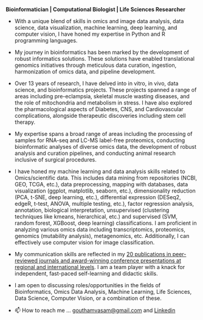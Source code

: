 **Bioinformatician | Computational Biologist | Life Sciences Researcher**

- With a unique blend of skills in omics and image data analysis, data science, data visualization, machine learning, deep learning, and computer vision, I have honed my expertise in Python and R programming languages.

- My journey in bioinformatics has been marked by the development of robust informatics solutions. These solutions have enabled translational genomics initiatives through meticulous data curation, ingestion, harmonization of omics data, and pipeline development.

- Over 13 years of research, I have delved into in vitro, in vivo, data science, and bioinformatics projects. These projects spanned a range of areas including pre-eclampsia, skeletal muscle wasting diseases, and the role of mitochondria and metabolism in stress. I have also explored the pharmacological aspects of Diabetes, CNS, and Cardiovascular complications, alongside therapeutic discoveries including stem cell therapy.

- My expertise spans a broad range of areas including the processing of samples for RNA-seq and LC-MS label-free proteomics, conducting bioinformatic analyses of diverse omics data, the development of robust analysis and curation pipelines, and conducting animal research inclusive of surgical procedures.

- I have honed my machine learning and data analysis skills related to Omics/scientific data. This includes data mining from repositories (NCBI, GEO, TCGA, etc.), data preprocessing, mapping with databases, data visualization (ggplot, matplotlib, seaborn, etc.), dimensionality reduction (PCA, t-SNE, deep learning, etc.), differential expression (DESeq2, edgeR, t-test, ANOVA, multiple testing, etc.), factor regression analysis, annotation, biological interpretation, unsupervised (clustering techniques like kmeans, hierarchical, etc.) and supervised (SVM, random forest, XGBoost, deep learning) classifications. I am proficient in analyzing various omics data including transcriptomics, proteomics, genomics (mutability analysis), metagenomics, etc. Additionally, I can effectively use computer vision for image classification.

- My communication skills are reflected in my [20 publications in peer-reviewed journals and award-winning conference presentations at regional and international levels](https://scholar.google.com/citations?user=fZFTqlgAAAAJ&hl=en). I am a team player with a knack for independent, fast-paced self-learning and didactic skills.

- I am open to discussing roles/opportunities in the fields of Bioinformatics, Omics Data Analysis, Machine Learning, Life Sciences, Data Science, Computer Vision, or a combination of these.
  
- 📫 How to reach me ... [gouthamvasam@gmail.com](mailto:gouthamvasam@gmail.com) and [Linkedin](https://www.linkedin.com/in/goutham-vasam-404a221a/)
